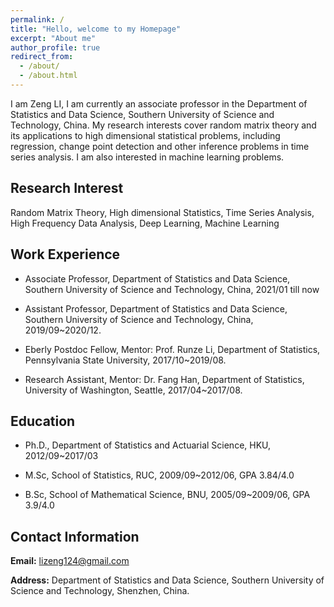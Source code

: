 ```yaml
---
permalink: /
title: "Hello, welcome to my Homepage"
excerpt: "About me"
author_profile: true
redirect_from: 
  - /about/
  - /about.html
---
```


I am Zeng LI, I am currently an associate professor in the Department of Statistics and Data Science, Southern University of Science and Technology, China. My research interests cover random matrix theory and its applications to high dimensional statistical problems, including regression, change point detection and other inference problems in time series analysis. I am also interested in machine learning problems.

## Research Interest


Random Matrix Theory, High dimensional Statistics, Time Series Analysis, High Frequency Data Analysis, Deep Learning, Machine Learning


## Work Experience

* Associate Professor, Department of Statistics and Data Science, Southern University of Science and Technology, China, 2021/01 till now

* Assistant Professor, Department of Statistics and Data Science, Southern University of Science and Technology, China, 2019/09~2020/12.

* Eberly Postdoc Fellow, Mentor: Prof. Runze Li,  Department of Statistics, Pennsylvania State University,  2017/10~2019/08.

* Research Assistant, Mentor: Dr. Fang Han,  Department of Statistics, University of Washington, Seattle, 2017/04~2017/08. 


## Education

* Ph.D., Department of Statistics and Actuarial Science, HKU, 2012/09~2017/03 

* M.Sc, School of Statistics, RUC, 2009/09~2012/06, GPA 3.84/4.0             

* B.Sc,  School of Mathematical Science, BNU, 2005/09~2009/06, GPA 3.9/4.0

## Contact Information

**Email:** lizeng124@gmail.com

**Address:**   Department of Statistics and Data Science, Southern University of Science and Technology, Shenzhen, China.
